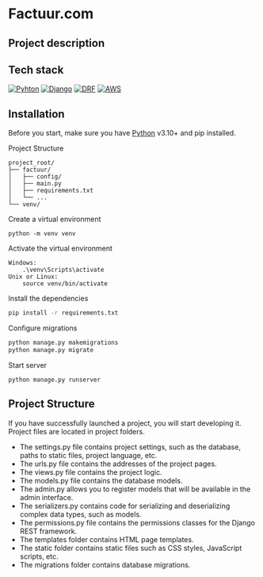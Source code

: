 # Factuur.com
## Project description

## Tech stack
[![Pyhton](https://img.shields.io/badge/python-%23000.svg?style=for-the-badge&logo=python&logoColor=white)](https://www.python.org/)
[![Django](https://img.shields.io/badge/Django-092E20?style=for-the-badge&logo=django&logoColor=white)](https://www.djangoproject.com/)
[![DRF](https://img.shields.io/badge/-DRF-092E20?style=for-the-badge&logo=django&logoColor=white)](https://www.django-rest-framework.org/)
[![AWS](https://img.shields.io/badge/AWS-%23232F3E.svg?style=for-the-badge&logo=amazon-aws&logoColor=white)](https://aws.amazon.com)


## Installation

Before you start, make sure you have [Python](https://www.python.org/downloads/release/python-3100/) v3.10+ and pip installed. 

Project Structure
```
project_root/
├── factuur/
│   ├── config/
│   ├── main.py
│   ├── requirements.txt
│   └── ...
└── venv/
```

Create a virtual environment
```
python -m venv venv
```


Activate the virtual environment

```
Windows:
    .\venv\Scripts\activate
Unix or Linux:
    source venv/bin/activate
```
Install the dependencies

```sh
pip install -r requirements.txt
```

Configure migrations
```sh
python manage.py makemigrations
python manage.py migrate
```

Start server
```
python manage.py runserver
```

## Project Structure
If you have successfully launched a project, you will start developing it. 
Project files are located in project folders.

- The settings.py file contains project settings, such as the database, paths to static files, project language, etc.
- The urls.py file contains the addresses of the project pages.
- The views.py file contains the project logic.
- The models.py file contains the database models.
- The admin.py allows you to register models that will be available in the admin interface. 
- The serializers.py contains code for serializing and deserializing complex data types, such as models.
- The permissions.py file contains the permissions classes for the Django REST framework.
- The templates folder contains HTML page templates.
- The static folder contains static files such as CSS styles, JavaScript scripts, etc.
- The migrations folder contains database migrations.



